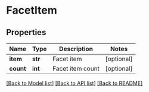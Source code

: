 # FacetItem

## Properties
Name | Type | Description | Notes
------------ | ------------- | ------------- | -------------
**item** | **str** | Facet item | [optional] 
**count** | **int** | Facet item count | [optional] 

[[Back to Model list]](../README.md#documentation-for-models) [[Back to API list]](../README.md#documentation-for-api-endpoints) [[Back to README]](../README.md)


